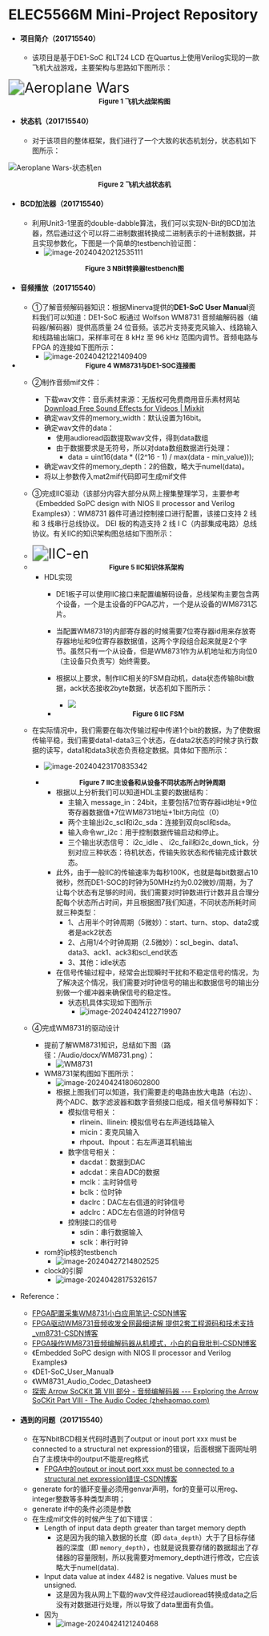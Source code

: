 # ELEC5566M Mini-Project Repository

- #### 项目简介（201715540）

  - 该项目是基于DE1-SoC   和LT24 LCD  在Quartus上使用Verilog实现的一款飞机大战游戏，主要架构与思路如下图所示：

<img src="README.assets/Aeroplane%20Wars.png" alt="Aeroplane Wars" style="zoom:200%;" />

<center><b><font size ='2'>Figure 1 飞机大战架构图</font></b></center></font>

- #### 状态机（201715540）

  - 对于该项目的整体框架，我们进行了一个大致的状态机划分，状态机如下图所示：

![Aeroplane Wars-状态机en](README.assets/Aeroplane%20Wars-%E7%8A%B6%E6%80%81%E6%9C%BAen.png)

<center><b><font size ='2'>Figure 2 飞机大战状态机</font></b></center></font>

- #### BCD加法器（201715540）

  - 利用Unit3-1里面的double-dabble算法，我们可以实现N-Bit的BCD加法器，然后通过这个可以将二进制数据转换成二进制表示的十进制数据，并且实现参数化，下图是一个简单的testbench验证图：
    - ![image-20240420212535111](README.assets/image-20240420212535111.png)

<center><b><font size ='2'>Figure 3 NBit转换器testbench图</font></b></center></font>

- #### 音频播放（201715540）

  - ①了解音频解码器知识：根据Minerva提供的**DE1-SoC User Manual**资料我们可以知道：DE1-SoC 板通过 Wolfson WM8731 音频编解码器（编码器/解码器）提供高质量 24 位音频。该芯片支持麦克风输入、线路输入和线路输出端口，采样率可在 8 kHz 至 96 kHz 范围内调节。音频电路与 FPGA 的连接如下图所示：
    - ![image-20240421221409409](README.assets/image-20240421221409409.png)
  
- <center><b><font size ='2'>Figure 4 WM8731与DE1-SOC连接图</font></b></center></font>

    - ②制作音频mif文件：
      - 下载wav文件：音乐素材来源：无版权可免费商用音乐素材网站[Download Free Sound Effects for Videos | Mixkit](https://mixkit.co/free-sound-effects/)
      - 确定wav文件的memory_width：默认设置为16bit。
      - 确定wav文件的data：
        - 使用audioread函数提取wav文件，得到data数组
        - 由于数据要求是无符号，所以对data数组数据进行处理：
          - data = uint16(data * ((2^16 - 1) / max(data - min_value)));
      - 确定wav文件的memory_depth：2的倍数，略大于numel(data)。
      - 将以上参数传入mat2mif代码即可生成mif文件

    - ③完成IIC驱动（该部分内容大部分从网上搜集整理学习，主要参考《Embedded SoPC design with NIOS II processor and Verilog Examples》）：WM8731 器件可通过控制接口进行配置，该接口支持 2 线和 3 线串行总线协议。 DEI 板的构造支持 2 线 I C（内部集成电路）总线协议。有关IIC的知识架构图总结如下图所示：
      
    - <img src="README.assets/IIC-en.png" alt="IIC-en" style="zoom:200%;" />
      
    - <center><b><font size ='2'>Figure 5 IIC知识体系架构</font></b></center></font>

      - HDL实现
        - DE1板子可以使用IIC接口来配置编解码设备，总线架构主要包含两个设备，一个是主设备的FPGA芯片，一个是从设备的WM8731芯片。
        - 当配置WM8731的内部寄存器的时候需要7位寄存器id用来存放寄存器地址和9位寄存器数据值，这两个字段组合起来就是2个字节。虽然只有一个从设备，但是WM8731作为从机地址和方向位0（主设备只负责写）始终需要。
        - 根据以上要求，制作IIC相关的FSM自动机，data状态传输8bit数据，ack状态接收2byte数据，状态机如下图所示：
          
          - ![](README.assets/IIC%20FSM-1713889179174.png)
          
        - <center><b><font size ='2'>Figure 6 IIC FSM</font></b></center></font>

    - 在实际情况中，我们需要在每次传输过程中传递1个bit的数据，为了使数据传输平稳，我们需要data1-data3三个状态，在data2状态的时候才执行数据的读写，data1和data3状态负责稳定数据。具体如下图所示：

       - ![image-20240423170835342](README.assets/image-20240423170835342.png)

       - <center><b><font size ='2'>Figure 7 IIC主设备和从设备不同状态所占时钟周期</font></b></center></font>

         - 根据以上分析我们可以知道HDL主要的数据结构：
           - 主输入 message_in：24bit，主要包括7位寄存器id地址+9位寄存器数据值+7位WM8731地址+1bit方向位（0）
           - 两个主输出i2c_scl和i2c_sda：连接到双向scl和sda。
           - 输入命令wr_i2c：用于控制数据传输启动和停止。
           - 三个输出状态信号： i2c_idle 、 i2c_fail和i2c_down_tick，分别对应三种状态：待机状态，传输失败状态和传输完成计数状态。
         - 此外，由于一般IIC的传输速率为每秒100K，也就是每bit数据占10微秒，然而DE1-SOC的时钟为50MHz约为0.02微妙/周期，为了让每个状态有足够的时间，我们需要对时钟数进行计数并且合理分配每个状态所占时间，并且根据图7我们知道，不同状态所耗时间就三种类型：
           - 1、占用半个时钟周期（5微妙）：start、turn、stop、data2或者是ack2状态
           - 2、占用1/4个时钟周期（2.5微妙）：scl_begin、data1、data3、ack1、ack3和scl_end状态
           - 3、其他：idle状态
         - 在信号传输过程中，经常会出现瞬时干扰和不稳定信号的情况，为了解决这个情况，我们需要对时钟信号的输出和数据信号的输出分别做一个缓冲器来确保信号的稳定性。
           - 状态机具体实现如下图所示
             - ![image-20240424122719907](README.assets/image-20240424122719907.png)

    - ④完成WM8731的驱动设计

       - 提前了解WM8731知识，总结如下图（路径：/Audio/docx/WM8731.png）：
          - ![WM8731](README.assets/WM8731.png)
       - WM8731架构图如下图所示：
          - ![image-20240424180602800](README.assets/image-20240424180602800.png)
          - 根据上图我们可以知道，我们需要走的电路由放大电路（右边）、两个ADC、数字滤波器和数字音频接口组成，相关信号解释如下：
             - 模拟信号相关：
                - rlinein、llinein: 模拟信号右左声道线路输入
                - micin：麦克风输入
                - rhpout、lhpout：右左声道耳机输出
             - 数字信号相关：
                - dacdat：数据到DAC
                - adcdat：来自ADC的数据
                - mclk：主时钟信号
                - bclk：位时钟
                - daclrc：DAC左右信道的时钟信号
                - adclrc：ADC左右信道的时钟信号
             - 控制接口的信号
                - sdin：串行数据输入
                - sclk：串行时钟
       - rom的ip核的testbench
          - ![image-20240427214802525](README.assets/image-20240427214802525.png)
       - clock的引脚
          - ![image-20240428175326157](README.assets/image-20240428175326157.png)

- Reference：
    - [FPGA配置采集WM8731小白应用笔记-CSDN博客](https://blog.csdn.net/qq_41667729/article/details/120753491)
    - [FPGA驱动WM8731音频收发全网最细讲解 提供2套工程源码和技术支持_vm8731-CSDN博客](https://blog.csdn.net/qq_41667729/article/details/130668537)
    - [FPGA操作WM8731音频编解码器从机模式，小白的自我批判-CSDN博客](https://blog.csdn.net/qq_41667729/article/details/120953453)
    - 《Embedded SoPC design with NIOS II processor and Verilog Examples》
    - 《DE1-SoC_User_Manual》
    - 《WM8731_Audio_Codec_Datasheet》
  - [探索 Arrow SoCKit 第 VIII 部分 - 音频编解码器 --- Exploring the Arrow SoCKit Part VIII - The Audio Codec (zhehaomao.com)](https://zhehaomao.com/blog/fpga/2014/01/15/sockit-8.html)
  
- #### 遇到的问题（201715540）

  - 在写NbitBCD相关代码时遇到了output or inout port xxx must be connected to a structural net expression的错误，后面根据下面网址明白了主模块中的output不能是reg格式
    - [FPGA中的output or inout port xxx must be connected to a structural net expression错误-CSDN博客](https://blog.csdn.net/m0_57079595/article/details/123858285)
  - generate for的循环变量必须用genvar声明，for的变量可以用reg、integer整数等多种类型声明；
  - generate if中的条件必须是参数
  - 在生成mif文件的时候产生了如下错误：
    - Length of input data depth greater than target memory depth
      - 这是因为我的输入数据的长度（即 `data_depth`）大于了目标存储器的深度（即 `memory_depth`），也就是说我要存储的数据超出了存储器的容量限制，所以我需要对memory_depth进行修改，它应该略大于numel(data).
    - Input data value at index 4482 is negative. Values must be unsigned.
      - 这是因为我从网上下载的wav文件经过audioread转换成data之后没有对数据进行处理，所以导致了data里面有负值。
    - 因为
      - ![image-20240424121240468](README.assets/image-20240424121240468.png)

